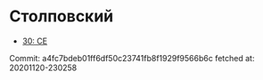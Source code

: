 # Столповский
- [30: CE](30.md)

Commit: a4fc7bdeb01ff6df50c23741fb8f1929f9566b6c
 fetched at: 20201120-230258
